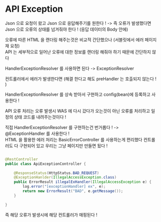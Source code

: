 # API Exception 
Json 으로 요청이 왔고 Json 으로 응답해주기를 원한다 ! 
-> 즉 오류가 발생했다면 Json 으로 오류의 상태를 넘겨줘야 한다 ! (응답 데이터의 Body 안에)

오류에 따른 HTML 을 랜더링 해주는것은 비교적 간단했으나 (서블릿에서 에러 페이지 재 요청)  
API 는 세부적으로 일어난 오류에 대한 정보를 랜더링 해줘야 하기 때문에 간단하지 않다  

HandlerExceptionResolver 를 사용하면 된다 -> ExceptionResolver 

컨트롤러에서 에러가 발생한다면 (해결 한다고 해도 preHandler 는 호출되지 않는다 ! )

HandlerExceptionResolver 를 상속 받아서 구현하고 config(bean)에 등록하고 사용한다 !

API 오류 처리는 오류 발생시 WAS 에 다시 갔다가 오는것이 아닌 오류를 처리하고 일정의 상태 코드를 내려주는것이다 ! 


직접 HandlerExceptionResolver 를 구현하는건 번거롭다 ! 
-> @ExceptionHandler 를 사용한다 !  
HTML 을 활용한 에러 처리는 BasicErrorController 를 사용하는게 편리했다
컨트롤러도 다 구현되어 있고 우리는 그냥 페이지만 만들면 됬다 !


```java

@RestController
public class ApiExceptionController {
    
    @ResponseStatus(HttpStatus.BAD_REQUEST)
    @ExceptionHanlder(IllegalAccessException.class)
    public ErrorResult illegalExHandler(IllegalAccessException e) {
        log.error("[exceptionHandler] ex", e);
        return new ErrorResult("BAD", e.getMessage());
    }
    
}

```

즉 해당 오류가 발생시에 해당 컨트롤러가 매핑된다 ! 